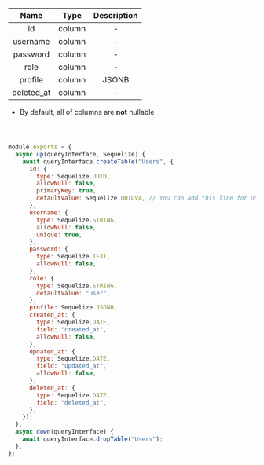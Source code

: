 
|    Name    |  Type  | Description |
| :--------: | :----: | :---------: |
|     id     | column |      -      |
|  username  | column |      -      |
|  password  | column |      -      |
|    role    | column |      -      |
|  profile   | column |    JSONB    |
| deleted_at | column |      -      |


* By default, all of columns are **not** nullable



```javascript



module.exports = {
  async up(queryInterface, Sequelize) {
    await queryInterface.createTable("Users", {
      id: {
        type: Sequelize.UUID,
        allowNull: false,
        primaryKey: true,
        defaultValue: Sequelize.UUIDV4, // You can add this line for UUID generation
      },
      username: {
        type: Sequelize.STRING,
        allowNull: false,
        unique: true,
      },
      password: {
        type: Sequelize.TEXT,
        allowNull: false,
      },
      role: {
        type: Sequelize.STRING,
        defaultValue: "user",
      },
      profile: Sequelize.JSONB,
      created_at: {
        type: Sequelize.DATE,
        field: "created_at",
        allowNull: false,
      },
      updated_at: {
        type: Sequelize.DATE,
        field: "updated_at",
        allowNull: false,
      },
      deleted_at: {
        type: Sequelize.DATE,
        field: "deleted_at",
      },
    });
  },
  async down(queryInterface) {
    await queryInterface.dropTable("Users");
  },
};
```